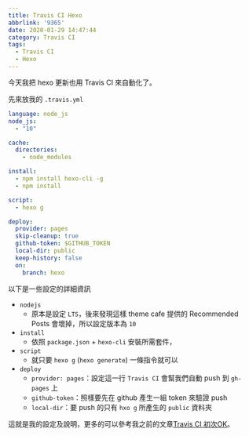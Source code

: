 ```yaml
---
title: Travis CI Hexo
abbrlink: '9365'
date: 2020-01-29 14:47:44
category: Travis CI
tags:
  - Travis CI
  - Hexo
---
```

今天我把 hexo 更新也用 Travis CI 來自動化了。
<!-- more -->
先來放我的 `.travis.yml`

```yml
language: node_js
node_js:
  - "10"

cache:
  directories:
    - node_modules

install:
  - npm install hexo-cli -g
  - npm install

script:
  - hexo g

deploy:
  provider: pages
  skip-cleanup: true
  github-token: $GITHUB_TOKEN
  local-dir: public
  keep-history: false
  on:
    branch: hexo
```

以下是一些設定的詳細資訊
* `nodejs`
    * 原本是設定 `LTS`，後來發現這樣 theme cafe 提供的 Recommended Posts 會壞掉，所以設定版本為 `10`
* `install`
    * 依照 `package.json` + `hexo-cli` 安裝所需套件，
* `script` 
    * 就只要 `hexo g` (`hexo generate`) 一條指令就可以
* `deploy`
    * `provider: pages`：設定這一行 `Travis CI` 會幫我們自動 push 到 `gh-pages` 上
    * `github-token`：照樣要先在 github 產生一組 token 來驗證 push
    * `local-dir`：要 push 的只有 `hxo g` 所產生的 `public` 資料夾

這就是我的設定及說明，更多的可以參考我之前的文章[Travis CI 初次OK](../ce5f)。